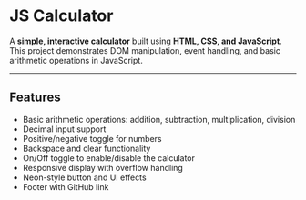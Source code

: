 # JS Calculator

A **simple, interactive calculator** built using **HTML, CSS, and JavaScript**. This project demonstrates DOM manipulation, event handling, and basic arithmetic operations in JavaScript.  

---

## Features

- Basic arithmetic operations: addition, subtraction, multiplication, division
- Decimal input support
- Positive/negative toggle for numbers
- Backspace and clear functionality
- On/Off toggle to enable/disable the calculator
- Responsive display with overflow handling
- Neon-style button and UI effects
- Footer with GitHub link
